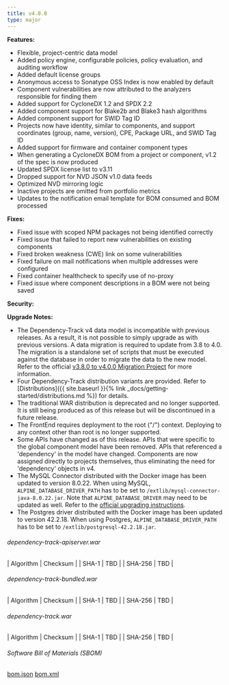 ```yaml
---
title: v4.0.0
type: major
---
```


**Features:**
* Flexible, project-centric data model
* Added policy engine, configurable policies, policy evaluation, and auditing workflow
* Added default license groups
* Anonymous access to Sonatype OSS Index is now enabled by default
* Component vulnerabilities are now attributed to the analyzers responsible for finding them 
* Added support for CycloneDX 1.2 and SPDX 2.2
* Added component support for Blake2b and Blake3 hash algorithms
* Added component support for SWID Tag ID
* Projects now have identity, similar to components, and support coordinates (group, name, version), CPE, Package URL, and SWID Tag ID
* Added support for firmware and container component types
* When generating a CycloneDX BOM from a project or component, v1.2 of the spec is now produced
* Updated SPDX license list to v3.11
* Dropped support for NVD JSON v1.0 data feeds
* Optimized NVD mirroring logic
* Inactive projects are omitted from portfolio metrics
* Updates to the notification email template for BOM consumed and BOM processed

**Fixes:**
* Fixed issue with scoped NPM packages not being identified correctly
* Fixed issue that failed to report new vulnerabilities on existing components
* Fixed broken weakness (CWE) link on some vulnerabilities
* Fixed failure on mail notifications when multiple addresses were configured
* Fixed container healthcheck to specify use of no-proxy
* Fixed issue where component descriptions in a BOM were not being saved


**Security:**


**Upgrade Notes:**
* The Dependency-Track v4 data model is incompatible with previous releases. As a result, it is not possible to simply upgrade as with previous versions. A data migration is required to update from 3.8 to 4.0. The migration is a standalone set of scripts that must be executed against the database in order to migrate the data to the new model. Refer to the official [v3.8.0 to v4.0.0 Migration Project](https://github.com/DependencyTrack/v3.8.0-v4.0.0-migration) for more information.
* Four Dependency-Track distribution variants are provided. Refer to [Distributions]({{ site.baseurl }}{% link _docs/getting-started/distributions.md %}) for details.
* The traditional WAR distribution is deprecated and no longer supported. It is still being produced as of this release but will be discontinued in a future release.
* The FrontEnd requires deployment to the root ("/") context. Deploying to any context other than root is no longer supported.
* Some APIs have changed as of this release. APIs that were specific to the global component model have been removed. APIs that referenced a 'dependency' in the model have changed. Components are now assigned directly to projects themselves, thus eliminating the need for 'dependency' objects in v4.
* The MySQL Connector distributed with the Docker image has been updated to version 8.0.22. When using MySQL, `ALPINE_DATABASE_DRIVER_PATH` has to be set to `/extlib/mysql-connector-java-8.0.22.jar`. Note that `ALPINE_DATABASE_DRIVER` may need to be updated as well. Refer to the [official upgrading instructions](https://dev.mysql.com/doc/connector-j/8.0/en/connector-j-upgrading-to-8.0.html).
* The Postgres driver distributed with the Docker image has been updated to version 42.2.18. When using Postgres, `ALPINE_DATABASE_DRIVER_PATH` has to be set to `/extlib/postgresql-42.2.18.jar`.

###### dependency-track-apiserver.war

| Algorithm | Checksum |
| SHA-1     | TBD |
| SHA-256   | TBD |

###### dependency-track-bundled.war

| Algorithm | Checksum |
| SHA-1     | TBD |
| SHA-256   | TBD |

###### dependency-track.war

| Algorithm | Checksum |
| SHA-1     | TBD |
| SHA-256   | TBD |

###### Software Bill of Materials (SBOM) ######

[bom.json](https://github.com/DependencyTrack/dependency-track/releases/download/4.0.0/bom.json)
[bom.xml](https://github.com/DependencyTrack/dependency-track/releases/download/4.0.0/bom.xml)
